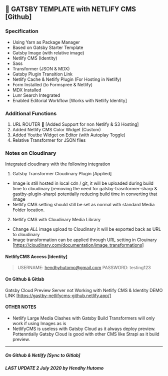 ## 🚀 GATSBY TEMPLATE with NETLIFY CMS [Github]

### Specification

- Using Yarn as Package Manager
- Based on Gatsby Starter Template
- Gatsby Image (with relative image)
- Netlify CMS (Identity)
- Sass
- Transformer (JSON & MDX)
- Gatsby Plugin Transition Link
- Netlify Cache & Netlify Plugin (For Hosting in Netlify)
- Form Installed (to Formspree & Netlify)
- MDX Installed
- Lunr Search Integrated
- Enabled Editorial Workflow [Works with Netlify Identity]

### Additional Functions

1. URL ROUTER :link: [Added Support for non Netlify & S3 Hosting]
2. Added Netlify CMS Color Widget (Custom)
3. Added Youtbe Widget on Editor (with Autoplay Toggle)
4. Relative Transformer for JSON files

### Notes on Cloudinary

Integrated cloudinary with the following integration

1. Gatsby Transformer Cloudinary Plugin [Applied]
- Image is still hosted in local cdn / git, it will be uploaded during build time to cloudinary (removing the need for gatsby-trasnformer-sharp & gastby-plugin-sharp) potentially reducing build time in converting that image
- Netlify CMS setting should still be set as normal with standard Media Folder location.

2. Netlify CMS with Cloudinary Media Library
- Change *ALL* image upload to Cloudinary it will be exported back as URL to cloudinary
- Image transformation can be applied through URL setting in Clouinary [https://cloudinary.com/documentation/image_transformations]

#### NetlifyCMS Access [Identity]

> USERNAME: hendhyhutomo@gmail.com
> PASSWORD: testing123

#### On Github & Gitlab

Gatsby Cloud Preview Server not Working with Netlify CMS & Identity
DEMO LINK [https://gastby-netlifycms-github.netlify.app/]

#### OTHER NOTES

- Netlify Large Media Clashes with Gatsby Build Transformers will only work if using Images as is
- NetlifyCMS is useless with Gatsby Cloud as it always deploy preview. Pottenntially Gatsby Cloud is good with other CMS like Strapi as it build preview.

---

##### On Github & Netlify [Sync to Gitlab]
##### LAST UPDATE 2 July 2020 by Hendhy Hutomo
